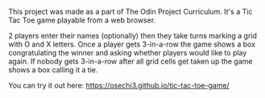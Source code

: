 This project was made as a part of The Odin Project Curriculum. It's a Tic Tac Toe game playable from a web browser. 

2 players enter their names (optionally) then they take turns marking a grid with O and X letters. Once a player gets 3-in-a-row the game shows a box congratulating the winner and asking whether players would like to play again. If nobody gets 3-in-a-row after all grid cells get taken up the game shows a box calling it a tie.

You can try it out here: https://osechi3.github.io/tic-tac-toe-game/